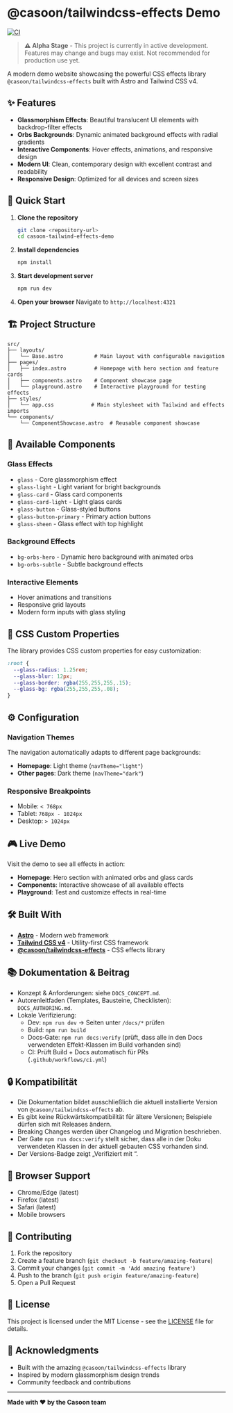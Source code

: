 # @casoon/tailwindcss-effects Demo

[![CI](https://github.com/casoon/casoon-tailwind-effects-demo/actions/workflows/ci.yml/badge.svg)](https://github.com/casoon/casoon-tailwind-effects-demo/actions/workflows/ci.yml)

> **⚠️ Alpha Stage** - This project is currently in active development. Features may change and bugs may exist. Not recommended for production use yet.

A modern demo website showcasing the powerful CSS effects library `@casoon/tailwindcss-effects` built with Astro and Tailwind CSS v4.

## ✨ Features

- **Glassmorphism Effects**: Beautiful translucent UI elements with backdrop-filter effects
- **Orbs Backgrounds**: Dynamic animated background effects with radial gradients
- **Interactive Components**: Hover effects, animations, and responsive design
- **Modern UI**: Clean, contemporary design with excellent contrast and readability
- **Responsive Design**: Optimized for all devices and screen sizes

## 🚀 Quick Start

1. **Clone the repository**
   ```bash
   git clone <repository-url>
   cd casoon-tailwind-effects-demo
   ```

2. **Install dependencies**
   ```bash
   npm install
   ```

3. **Start development server**
   ```bash
   npm run dev
   ```

4. **Open your browser**
   Navigate to `http://localhost:4321`

## 🏗️ Project Structure

```
src/
├── layouts/
│   └── Base.astro          # Main layout with configurable navigation
├── pages/
│   ├── index.astro         # Homepage with hero section and feature cards
│   ├── components.astro    # Component showcase page
│   └── playground.astro    # Interactive playground for testing effects
├── styles/
│   └── app.css            # Main stylesheet with Tailwind and effects imports
└── components/
    └── ComponentShowcase.astro  # Reusable component showcase
```

## 🎨 Available Components

### Glass Effects
- `glass` - Core glassmorphism effect
- `glass-light` - Light variant for bright backgrounds
- `glass-card` - Glass card components
- `glass-card-light` - Light glass cards
- `glass-button` - Glass-styled buttons
- `glass-button-primary` - Primary action buttons
- `glass-sheen` - Glass effect with top highlight

### Background Effects
- `bg-orbs-hero` - Dynamic hero background with animated orbs
- `bg-orbs-subtle` - Subtle background effects

### Interactive Elements
- Hover animations and transitions
- Responsive grid layouts
- Modern form inputs with glass styling

## 🎯 CSS Custom Properties

The library provides CSS custom properties for easy customization:

```css
:root {
  --glass-radius: 1.25rem;
  --glass-blur: 12px;
  --glass-border: rgba(255,255,255,.15);
  --glass-bg: rgba(255,255,255,.08);
}
```

## ⚙️ Configuration

### Navigation Themes
The navigation automatically adapts to different page backgrounds:

- **Homepage**: Light theme (`navTheme="light"`)
- **Other pages**: Dark theme (`navTheme="dark"`)

### Responsive Breakpoints
- Mobile: `< 768px`
- Tablet: `768px - 1024px`
- Desktop: `> 1024px`

## 🎮 Live Demo

Visit the demo to see all effects in action:
- **Homepage**: Hero section with animated orbs and glass cards
- **Components**: Interactive showcase of all available effects
- **Playground**: Test and customize effects in real-time

## 🛠️ Built With

- **[Astro](https://astro.build)** - Modern web framework
- **[Tailwind CSS v4](https://tailwindcss.com)** - Utility-first CSS framework
- **[@casoon/tailwindcss-effects](https://github.com/casoon/tailwindcss-effects)** - CSS effects library

## 📚 Dokumentation & Beitrag

- Konzept & Anforderungen: siehe `DOCS_CONCEPT.md`.
- Autorenleitfaden (Templates, Bausteine, Checklisten): `DOCS_AUTHORING.md`.
- Lokale Verifizierung:
  - Dev: `npm run dev` → Seiten unter `/docs/*` prüfen
  - Build: `npm run build`
  - Docs‑Gate: `npm run docs:verify` (prüft, dass alle in den Docs verwendeten Effekt‑Klassen im Build vorhanden sind)
  - CI: Prüft Build + Docs automatisch für PRs (`.github/workflows/ci.yml`)

## 🔒 Kompatibilität

- Die Dokumentation bildet ausschließlich die aktuell installierte Version von `@casoon/tailwindcss-effects` ab.
- Es gibt keine Rückwärtskompatibilität für ältere Versionen; Beispiele dürfen sich mit Releases ändern.
- Breaking Changes werden über Changelog und Migration beschrieben.
- Der Gate `npm run docs:verify` stellt sicher, dass alle in der Doku verwendeten Klassen in der aktuell gebauten CSS vorhanden sind.
- Der Versions‑Badge zeigt „Verifiziert mit <Version>“.

## 📱 Browser Support

- Chrome/Edge (latest)
- Firefox (latest)
- Safari (latest)
- Mobile browsers

## 🤝 Contributing

1. Fork the repository
2. Create a feature branch (`git checkout -b feature/amazing-feature`)
3. Commit your changes (`git commit -m 'Add amazing feature'`)
4. Push to the branch (`git push origin feature/amazing-feature`)
5. Open a Pull Request

## 📄 License

This project is licensed under the MIT License - see the [LICENSE](LICENSE) file for details.

## 🙏 Acknowledgments

- Built with the amazing `@casoon/tailwindcss-effects` library
- Inspired by modern glassmorphism design trends
- Community feedback and contributions

---

**Made with ❤️ by the Casoon team**
